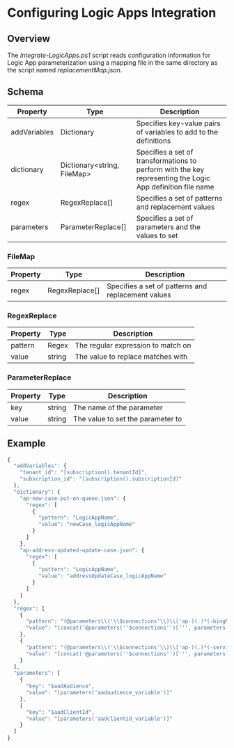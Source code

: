 # Configuring Logic Apps Integration
## Overview
The *Integrate-LogicApps.ps1* script reads configuration information for Logic App parameterization using a mapping file in the same directory as the script named *replacementMap.json*.

## Schema
|Property|Type|Description|
|-|-|-|
|addVariables|Dictionary|Specifies key-value pairs of variables to add to the definitions|
|dictionary|Dictionary<string, FileMap>|Specifies a set of transformations to perform with the key representing the Logic App definition file name|
|regex|RegexReplace[]|Specifies a set of patterns and replacement values|
|parameters|ParameterReplace[]|Specifies a set of parameters and the values to set|

### FileMap
|Property|Type|Description|
|-|-|-|
|regex|RegexReplace[]|Specifies a set of patterns and replacement values|

### RegexReplace
|Property|Type|Description|
|-|-|-|
|pattern|Regex|The regular expression to match on|
|value|string|The value to replace matches with|

### ParameterReplace
|Property|Type|Description|
|-|-|-|
|key|string|The name of the parameter|
|value|string|The value to set the parameter to|

## Example

```js
{
  "addVariables": {
    "tenant_id": "[subscription().tenantId]",
    "subscription_id": "[subscription().subscriptionId]"
  },
  "dictionary": {
    "ap-new-case-put-on-queue.json": {
      "regex": [
        {
          "pattern": "LogicAppName",
          "value": "newCase_logicAppName"
        }
      ]
    },
    "ap-address-updated-update-case.json": {
      "regex": [
        {
          "pattern": "LogicAppName",
          "value": "addressUpdateCase_logicAppName"
        }
      ]
    }
  },
  "regex": [
    {
      "pattern": "(@parameters\\('\\$connections'\\)\\['ap-)(.)*(-bingMaps'\\]\\['connectionId'\\])",
      "value": "[concat('@parameters(''$connections'')[''', parameters('bingmaps_Connection_Name'), '''][''connectionId'']')]"
    },
    {
      "pattern": "(@parameters\\('\\$connections'\\)\\['ap-)(.)*(-servicebus'\\]\\['connectionId'\\])",
      "value": "[concat('@parameters(''$connections'')[''', parameters('servicebus_Connection_Name'), '''][''connectionId'']')]"
    }
  ],
  "parameters": [
    {
      "key": "$aadAudience",
      "value": "[parameters('aadaudience_variable')]"
    },
    {
      "key": "$aadClientId",
      "value": "[parameters('aadclientid_variable')]"
    }
  ]
}
```